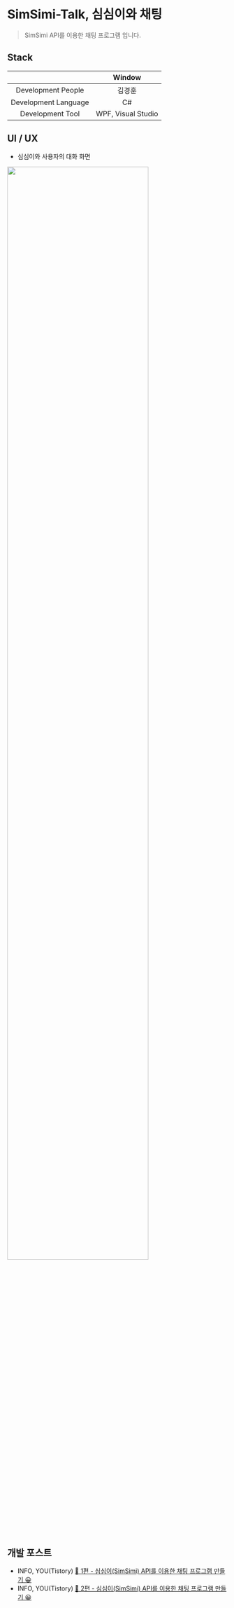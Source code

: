 # SimSimi-Talk, 심심이와 채팅

> SimSimi API를 이용한 채팅 프로그램 입니다.

## Stack
||Window|
|:------:|:---:|
|Development People|김경훈|
|Development Language|C#|
|Development Tool|WPF, Visual Studio|

## UI / UX
- 심심이와 사용자의 대화 화면


<img src="https://user-images.githubusercontent.com/48943501/83959200-2ade9a80-a8b5-11ea-9862-b45092771adf.png" width="80%"></img>


## 개발 포스트
- INFO, YOU(Tistory) [🧨 1편 - 심심이(SimSimi) API를 이용한 채팅 프로그램 만들기 😀](https://devkyunghoon.tistory.com/8)
- INFO, YOU(Tistory) [🧨 2편 - 심심이(SimSimi) API를 이용한 채팅 프로그램 만들기 😀](https://devkyunghoon.tistory.com/9)
